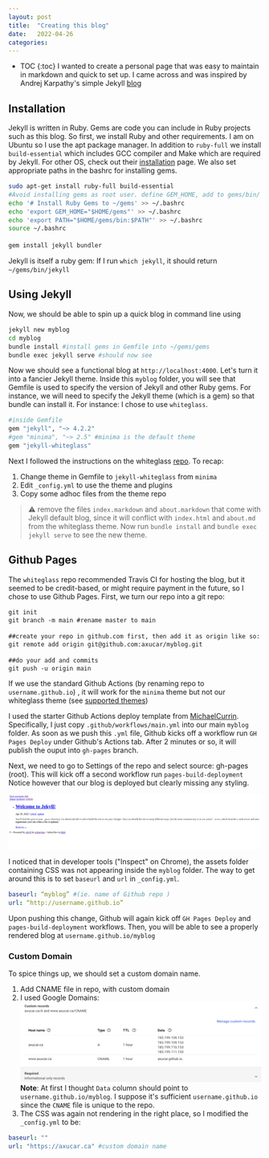 ```yaml
---
layout: post
title:  "Creating this blog"
date:   2022-04-26 
categories: 
---
```

* TOC
{:toc}
I wanted to create a personal page that was easy to maintain in markdown and 
quick to set up. I came across and was inspired by Andrej Karpathy's simple Jekyll [blog](http://karpathy.github.io/2014/07/01/switching-to-jekyll/) 

## Installation

Jekyll is written in Ruby. Gems are code you can include in Ruby projects such
as this blog. 
So first, we install Ruby and other requirements. I am on Ubuntu so I use 
the apt package manager. In addition to `ruby-full` we install `build-essential` which includes
GCC compiler and Make which are required by Jekyll.
For other OS, check out their [installation](https://jekyllrb.com/docs/installation/)
page. We also set appropriate paths in the bashrc for installing gems. 

``` bash
sudo apt-get install ruby-full build-essential
#Avoid installing gems as root user. define GEM_HOME, add to gems/bin/ to PATH
echo '# Install Ruby Gems to ~/gems' >> ~/.bashrc
echo 'export GEM_HOME="$HOME/gems"' >> ~/.bashrc
echo 'export PATH="$HOME/gems/bin:$PATH"' >> ~/.bashrc
source ~/.bashrc

gem install jekyll bundler
```
Jekyll is itself a ruby gem: If I run `which jekyll`, it should return `~/gems/bin/jekyll`

## Using Jekyll
Now, we should be able to spin up a quick blog in command line using
```bash
jekyll new myblog
cd myblog
bundle install #install gems in Gemfile into ~/gems/gems
bundle exec jekyll serve #should now see 
```
Now we should see a functional blog at `http://localhost:4000`. Let's turn it into 
a fancier Jekyll theme. 
Inside this `myblog` folder, you will see that Gemfile is used to specify the 
version of Jekyll and other Ruby gems. For instance, we will need to specify the 
Jekyll theme (which is a gem) so that bundle can install it. For instance: I chose to 
use `whiteglass`.
```ruby
#inside Gemfile
gem "jekyll", "~> 4.2.2"
#gem "minima", "~> 2.5" #minima is the default theme
gem "jekyll-whiteglass"
```
Next I followed the instructions on the whiteglass [repo](https://github.com/yous/whiteglass).
To recap: 
1. Change theme in Gemfile to `jekyll-whiteglass` from `minima`
2. Edit `_config.yml` to use the theme and plugins
3. Copy some adhoc files from the theme repo

> :warning: remove the files `index.markdown` and `about.markdown` that come with Jekyll default blog, 
since it will conflict with `index.html` and `about.md` from the whiteglass theme.
Now run `bundle install` and `bundle exec jekyll serve` to see the new theme.

## Github Pages
The `whiteglass` repo recommended Travis CI for hosting the blog, but it seemed to be credit-based, or 
might require payment in the future, so I chose to use Github Pages. First,
we turn our repo into a git repo:

```git
git init
git branch -m main #rename master to main

##create your repo in github.com first, then add it as origin like so:
git remote add origin git@github.com:axucar/myblog.git

##do your add and commits
git push -u origin main
```
If we use the standard Github Actions (by renaming repo to `username.github.io`)
, it will work for the `minima` theme but not our whiteglass theme (see [supported themes](https://pages.github.com/themes/))

I used the starter Github Actions deploy template from [MichaelCurrin](https://github.com/MichaelCurrin/jekyll-gh-actions-quickstart).
Specifically, I just copy `.github/workflows/main.yml` into our main `myblog` folder.
As soon as we push this `.yml` file, Github kicks off a workflow run `GH Pages Deploy`
under Github's Actions tab. After 2 minutes or so, it will publish the ouput into `gh-pages` branch.

Next, we need to go to Settings of the repo and select source: gh-pages (root).
This will kick off a second workflow run `pages-build-deployment`
Notice however that our blog is deployed but clearly missing any styling.

[![image1](/assets/badly-rendered-jekyll.png)](/assets/badly-rendered-jekyll.png)

I noticed that in developer tools ("Inspect" on Chrome), the assets folder containing CSS was
not appearing inside the `myblog` folder. 
The way to get around this is to set `baseurl` and `url` in `_config.yml`.

```yml
baseurl: “myblog” #(ie. name of Github repo )
url: “http://username.github.io”
```
Upon pushing this change, Github will again kick off `GH Pages Deploy` and `pages-build-deployment`
workflows. Then, you will be able to see a properly rendered blog at `username.github.io/myblog`

### Custom Domain
To spice things up, we should set a custom domain name.
1. Add CNAME file in repo, with custom domain
2. I used Google Domains:
[![image1](/assets/google-domains-demo.png)](/assets/google-domains-demo.png)
**Note**: At first I thought `Data` column should point to `username.github.io/myblog`. I suppose it's 
sufficient `username.github.io` since the `CNAME` file is unique to the repo.
3. The CSS was again not rendering in the right place, so I modified the `_config.yml` to be:

```yml
baseurl: ""
url: "https://axucar.ca" #custom domain name
```

